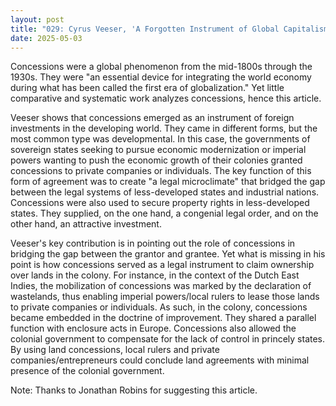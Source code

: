```yaml
---
layout: post
title: "029: Cyrus Veeser, 'A Forgotten Instrument of Global Capitalism? International Concessions, 1870–1930' <em>The International History Review</em> 35 No. 5 (2013): 1136-1155"
date: 2025-05-03
---
```

Concessions were a global phenomenon from the mid-1800s through the 1930s. They were "an essential device for integrating the world economy during what has been called the first era of globalization." Yet little comparative and systematic work analyzes concessions, hence this article.

Veeser shows that concessions emerged as an instrument of foreign investments in the developing world. They came in different forms, but the most common type was developmental. In this case, the governments of sovereign states seeking to pursue economic modernization or imperial powers wanting to push the economic growth of their colonies granted concessions to private companies or individuals. The key function of this form of agreement was to create "a legal microclimate" that bridged the gap between the legal systems of less-developed states and industrial nations. Concessions were also used to secure property rights in less-developed states. They supplied, on the one hand, a congenial legal order, and on the other hand, an attractive investment.

Veeser's key contribution is in pointing out the role of concessions in bridging the gap between the grantor and grantee. Yet what is missing in his point is how concessions served as a legal instrument to claim ownership over lands in the colony. For instance, in the context of the Dutch East Indies, the mobilization of concessions was marked by the declaration of wastelands, thus enabling imperial powers/local rulers to lease those lands to private companies or individuals. As such, in the colony, concessions became embedded in the doctrine of improvement. They shared a parallel function with enclosure acts in Europe. Concessions also allowed the colonial government to compensate for the lack of control in princely states. By using land concessions, local rulers and private companies/entrepreneurs could conclude land agreements with minimal presence of the colonial government.

Note: Thanks to Jonathan Robins for suggesting this article.
